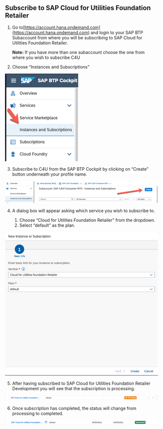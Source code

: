 ## Subscribe to SAP Cloud for Utilities Foundation Retailer

1. Go to[https://account.hana.ondemand.com](https://account.hana.ondemand.com) and login to your SAP BTP
   Subaccount from where you will be subscribing to SAP Cloud for
   Utilities Foundation Retailer.

   **Note:** If you have more than one subaccount choose the one from where you wish to subscribe C4U

2. Choose “Instances and Subscriptions”

![Instance And Subscriptions](image2.png)

3. Subscribe to C4U from the SAP BTP Cockpit by clicking on “Create”
   button underneath your profile name.


![Create](image3.png)

4. A dialog box will appear asking which service you wish to subscribe
   to.

   1. Choose “Cloud for Utilities Foundation Retailer” from the
      dropdown.
   2. Select “default” as the plan.


![Choose](image4.png)

5. After having subscribed to SAP Cloud for Utilities Foundation
   Retailer Development you will see that the subscription is processing.


![Processing](image5.png)

6. Once subscription has completed, the status will change from
   processing to completed.

![Created](image6.png)
 
